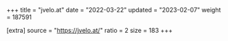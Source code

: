 +++
title = "jvelo.at"
date = "2022-03-22"
updated = "2023-02-07"
weight = 187591

[extra]
source = "https://jvelo.at/"
ratio = 2
size = 183
+++
